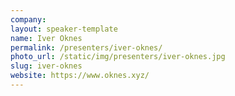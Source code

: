 ```yaml
---
company:
layout: speaker-template
name: Iver Oknes
permalink: /presenters/iver-oknes/
photo_url: /static/img/presenters/iver-oknes.jpg
slug: iver-oknes
website: https://www.oknes.xyz/
---
```



<!-- Flavor text -->